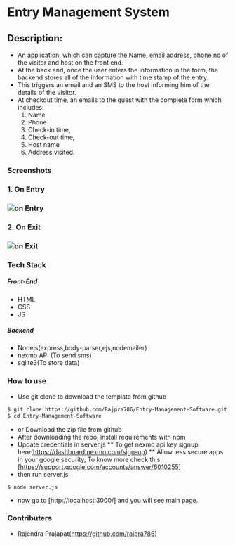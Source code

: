 # Entry Management System

## Description:
- An application, which can capture the Name, email address, phone no of the visitor and host on the front end.
- At the back end, once the user enters the information in the form, the backend stores all of the information with time stamp of the entry.
- This triggers an email and an SMS to the host informing him of the details of the visitor.
- At checkout time, an emails to the guest with the complete form which includes:
    1. Name
    2. Phone
    3. Check-in time,
    4. Check-out time,
    5. Host name
    6. Address visited.

### Screenshots
<h3>1. On Entry <h3>
<img src="screenshots/out1" alt="on Entry">

<h3>2. On Exit <h3>
<img src="screenshots/out2" alt="on Exit">

### Tech Stack
##### Front-End
* HTML
* CSS
* JS
##### Backend
* Nodejs(express,body-parser,ejs,nodemailer)
* nexmo API (To send sms)
* sqlite3(To store data)
### How to use

* Use git clone to download the template from github

```sh
$ git clone https://github.com/Rajpra786/Entry-Management-Software.git
$ cd Entry-Management-Software
```
* or Download the zip file from github
* After downloading the repo, install requirements with npm
* Update credentials in server.js
** To get nexmo api key signup here(https://dashboard.nexmo.com/sign-up)
** Allow less secure apps in your google security, To know more check this [https://support.google.com/accounts/answer/6010255]
* then run server.js
```
$ node server.js
```
* now go to [http://localhost:3000/] and you will see main page.
### Contributers
- Rajendra Prajapat(https://github.com/rajpra786)
